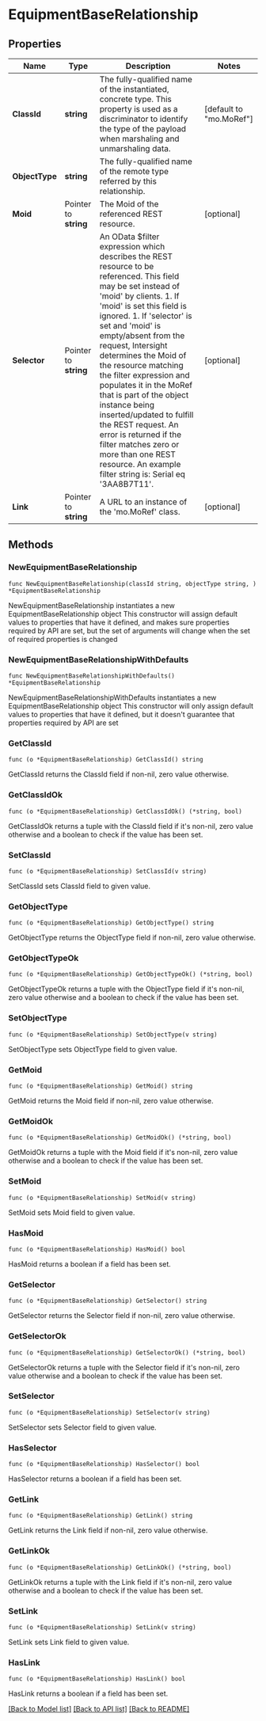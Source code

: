 # EquipmentBaseRelationship

## Properties

Name | Type | Description | Notes
------------ | ------------- | ------------- | -------------
**ClassId** | **string** | The fully-qualified name of the instantiated, concrete type. This property is used as a discriminator to identify the type of the payload when marshaling and unmarshaling data. | [default to "mo.MoRef"]
**ObjectType** | **string** | The fully-qualified name of the remote type referred by this relationship. | 
**Moid** | Pointer to **string** | The Moid of the referenced REST resource. | [optional] 
**Selector** | Pointer to **string** | An OData $filter expression which describes the REST resource to be referenced. This field may be set instead of &#39;moid&#39; by clients. 1. If &#39;moid&#39; is set this field is ignored. 1. If &#39;selector&#39; is set and &#39;moid&#39; is empty/absent from the request, Intersight determines the Moid of the resource matching the filter expression and populates it in the MoRef that is part of the object instance being inserted/updated to fulfill the REST request. An error is returned if the filter matches zero or more than one REST resource. An example filter string is: Serial eq &#39;3AA8B7T11&#39;. | [optional] 
**Link** | Pointer to **string** | A URL to an instance of the &#39;mo.MoRef&#39; class. | [optional] 

## Methods

### NewEquipmentBaseRelationship

`func NewEquipmentBaseRelationship(classId string, objectType string, ) *EquipmentBaseRelationship`

NewEquipmentBaseRelationship instantiates a new EquipmentBaseRelationship object
This constructor will assign default values to properties that have it defined,
and makes sure properties required by API are set, but the set of arguments
will change when the set of required properties is changed

### NewEquipmentBaseRelationshipWithDefaults

`func NewEquipmentBaseRelationshipWithDefaults() *EquipmentBaseRelationship`

NewEquipmentBaseRelationshipWithDefaults instantiates a new EquipmentBaseRelationship object
This constructor will only assign default values to properties that have it defined,
but it doesn't guarantee that properties required by API are set

### GetClassId

`func (o *EquipmentBaseRelationship) GetClassId() string`

GetClassId returns the ClassId field if non-nil, zero value otherwise.

### GetClassIdOk

`func (o *EquipmentBaseRelationship) GetClassIdOk() (*string, bool)`

GetClassIdOk returns a tuple with the ClassId field if it's non-nil, zero value otherwise
and a boolean to check if the value has been set.

### SetClassId

`func (o *EquipmentBaseRelationship) SetClassId(v string)`

SetClassId sets ClassId field to given value.


### GetObjectType

`func (o *EquipmentBaseRelationship) GetObjectType() string`

GetObjectType returns the ObjectType field if non-nil, zero value otherwise.

### GetObjectTypeOk

`func (o *EquipmentBaseRelationship) GetObjectTypeOk() (*string, bool)`

GetObjectTypeOk returns a tuple with the ObjectType field if it's non-nil, zero value otherwise
and a boolean to check if the value has been set.

### SetObjectType

`func (o *EquipmentBaseRelationship) SetObjectType(v string)`

SetObjectType sets ObjectType field to given value.


### GetMoid

`func (o *EquipmentBaseRelationship) GetMoid() string`

GetMoid returns the Moid field if non-nil, zero value otherwise.

### GetMoidOk

`func (o *EquipmentBaseRelationship) GetMoidOk() (*string, bool)`

GetMoidOk returns a tuple with the Moid field if it's non-nil, zero value otherwise
and a boolean to check if the value has been set.

### SetMoid

`func (o *EquipmentBaseRelationship) SetMoid(v string)`

SetMoid sets Moid field to given value.

### HasMoid

`func (o *EquipmentBaseRelationship) HasMoid() bool`

HasMoid returns a boolean if a field has been set.

### GetSelector

`func (o *EquipmentBaseRelationship) GetSelector() string`

GetSelector returns the Selector field if non-nil, zero value otherwise.

### GetSelectorOk

`func (o *EquipmentBaseRelationship) GetSelectorOk() (*string, bool)`

GetSelectorOk returns a tuple with the Selector field if it's non-nil, zero value otherwise
and a boolean to check if the value has been set.

### SetSelector

`func (o *EquipmentBaseRelationship) SetSelector(v string)`

SetSelector sets Selector field to given value.

### HasSelector

`func (o *EquipmentBaseRelationship) HasSelector() bool`

HasSelector returns a boolean if a field has been set.

### GetLink

`func (o *EquipmentBaseRelationship) GetLink() string`

GetLink returns the Link field if non-nil, zero value otherwise.

### GetLinkOk

`func (o *EquipmentBaseRelationship) GetLinkOk() (*string, bool)`

GetLinkOk returns a tuple with the Link field if it's non-nil, zero value otherwise
and a boolean to check if the value has been set.

### SetLink

`func (o *EquipmentBaseRelationship) SetLink(v string)`

SetLink sets Link field to given value.

### HasLink

`func (o *EquipmentBaseRelationship) HasLink() bool`

HasLink returns a boolean if a field has been set.


[[Back to Model list]](../README.md#documentation-for-models) [[Back to API list]](../README.md#documentation-for-api-endpoints) [[Back to README]](../README.md)


